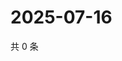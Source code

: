 # 2025-07-16

共 0 条

<!-- BEGIN ZHIHUQUESTIONS -->
<!-- 最后更新时间 Wed Jul 16 2025 05:10:30 GMT+0800 (China Standard Time) -->

<!-- END ZHIHUQUESTIONS -->
